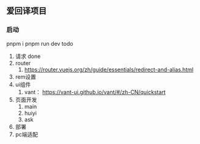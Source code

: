 ## 爱回译项目
### 启动
pnpm i
pnpm run dev
todo
1. 请求 done
2. router 
   1. https://router.vuejs.org/zh/guide/essentials/redirect-and-alias.html
3. rem设置
4. ui组件
   1. vant： https://vant-ui.github.io/vant/#/zh-CN/quickstart
5. 页面开发
   1. main
   2. huiyi
   3. ask
6. 部署
7. pc端适配